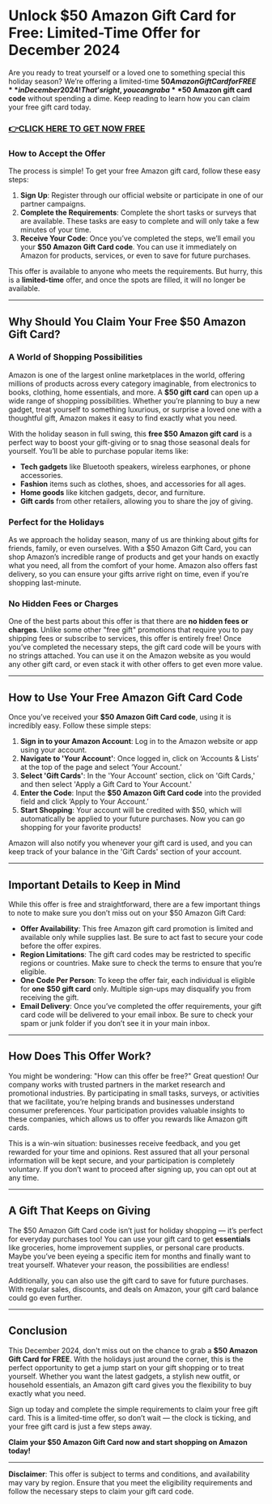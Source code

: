 # Unlock $50 Amazon Gift Card for Free: Limited-Time Offer for December 2024

Are you ready to treat yourself or a loved one to something special this holiday season? We’re offering a limited-time **$50 Amazon Gift Card for FREE** in December 2024! That’s right, you can grab a **$50 Amazon gift card code** without spending a dime. Keep reading to learn how you can claim your free gift card today.

### [👉CLICK HERE TO GET NOW FREE](https://freeforyou.xyz/amazon/go/codes/)

### How to Accept the Offer

The process is simple! To get your free Amazon gift card, follow these easy steps:

1. **Sign Up**: Register through our official website or participate in one of our partner campaigns.
2. **Complete the Requirements**: Complete the short tasks or surveys that are available. These tasks are easy to complete and will only take a few minutes of your time.
3. **Receive Your Code**: Once you’ve completed the steps, we’ll email you your **$50 Amazon Gift Card code**. You can use it immediately on Amazon for products, services, or even to save for future purchases.

This offer is available to anyone who meets the requirements. But hurry, this is a **limited-time** offer, and once the spots are filled, it will no longer be available.

---

## Why Should You Claim Your Free $50 Amazon Gift Card?

### A World of Shopping Possibilities

Amazon is one of the largest online marketplaces in the world, offering millions of products across every category imaginable, from electronics to books, clothing, home essentials, and more. A **$50 gift card** can open up a wide range of shopping possibilities. Whether you’re planning to buy a new gadget, treat yourself to something luxurious, or surprise a loved one with a thoughtful gift, Amazon makes it easy to find exactly what you need.

With the holiday season in full swing, this **free $50 Amazon gift card** is a perfect way to boost your gift-giving or to snag those seasonal deals for yourself. You’ll be able to purchase popular items like:

- **Tech gadgets** like Bluetooth speakers, wireless earphones, or phone accessories.
- **Fashion** items such as clothes, shoes, and accessories for all ages.
- **Home goods** like kitchen gadgets, decor, and furniture.
- **Gift cards** from other retailers, allowing you to share the joy of giving.

### Perfect for the Holidays

As we approach the holiday season, many of us are thinking about gifts for friends, family, or even ourselves. With a $50 Amazon Gift Card, you can shop Amazon’s incredible range of products and get your hands on exactly what you need, all from the comfort of your home. Amazon also offers fast delivery, so you can ensure your gifts arrive right on time, even if you're shopping last-minute.

### No Hidden Fees or Charges

One of the best parts about this offer is that there are **no hidden fees or charges**. Unlike some other "free gift" promotions that require you to pay shipping fees or subscribe to services, this offer is entirely free! Once you’ve completed the necessary steps, the gift card code will be yours with no strings attached. You can use it on the Amazon website as you would any other gift card, or even stack it with other offers to get even more value.

---

## How to Use Your Free Amazon Gift Card Code

Once you’ve received your **$50 Amazon Gift Card code**, using it is incredibly easy. Follow these simple steps:

1. **Sign in to your Amazon Account**: Log in to the Amazon website or app using your account.
2. **Navigate to 'Your Account'**: Once logged in, click on ‘Accounts & Lists’ at the top of the page and select ‘Your Account.’
3. **Select 'Gift Cards'**: In the 'Your Account' section, click on 'Gift Cards,' and then select 'Apply a Gift Card to Your Account.'
4. **Enter the Code**: Input the **$50 Amazon Gift Card code** into the provided field and click ‘Apply to Your Account.’
5. **Start Shopping**: Your account will be credited with $50, which will automatically be applied to your future purchases. Now you can go shopping for your favorite products!

Amazon will also notify you whenever your gift card is used, and you can keep track of your balance in the 'Gift Cards' section of your account.

---

## Important Details to Keep in Mind

While this offer is free and straightforward, there are a few important things to note to make sure you don’t miss out on your $50 Amazon Gift Card:

- **Offer Availability**: This free Amazon gift card promotion is limited and available only while supplies last. Be sure to act fast to secure your code before the offer expires.
- **Region Limitations**: The gift card codes may be restricted to specific regions or countries. Make sure to check the terms to ensure that you’re eligible.
- **One Code Per Person**: To keep the offer fair, each individual is eligible for **one $50 gift card** only. Multiple sign-ups may disqualify you from receiving the gift.
- **Email Delivery**: Once you’ve completed the offer requirements, your gift card code will be delivered to your email inbox. Be sure to check your spam or junk folder if you don’t see it in your main inbox.

---

## How Does This Offer Work?

You might be wondering: "How can this offer be free?" Great question! Our company works with trusted partners in the market research and promotional industries. By participating in small tasks, surveys, or activities that we facilitate, you’re helping brands and businesses understand consumer preferences. Your participation provides valuable insights to these companies, which allows us to offer you rewards like Amazon gift cards.

This is a win-win situation: businesses receive feedback, and you get rewarded for your time and opinions. Rest assured that all your personal information will be kept secure, and your participation is completely voluntary. If you don’t want to proceed after signing up, you can opt out at any time.

---

## A Gift That Keeps on Giving

The $50 Amazon Gift Card code isn’t just for holiday shopping — it’s perfect for everyday purchases too! You can use your gift card to get **essentials** like groceries, home improvement supplies, or personal care products. Maybe you’ve been eyeing a specific item for months and finally want to treat yourself. Whatever your reason, the possibilities are endless!

Additionally, you can also use the gift card to save for future purchases. With regular sales, discounts, and deals on Amazon, your gift card balance could go even further.

---

## Conclusion

This December 2024, don't miss out on the chance to grab a **$50 Amazon Gift Card for FREE**. With the holidays just around the corner, this is the perfect opportunity to get a jump start on your gift shopping or to treat yourself. Whether you want the latest gadgets, a stylish new outfit, or household essentials, an Amazon gift card gives you the flexibility to buy exactly what you need.

Sign up today and complete the simple requirements to claim your free gift card. This is a limited-time offer, so don’t wait — the clock is ticking, and your free gift card is just a few steps away.

**Claim your $50 Amazon Gift Card now and start shopping on Amazon today!**

---

**Disclaimer**: This offer is subject to terms and conditions, and availability may vary by region. Ensure that you meet the eligibility requirements and follow the necessary steps to claim your gift card code.
